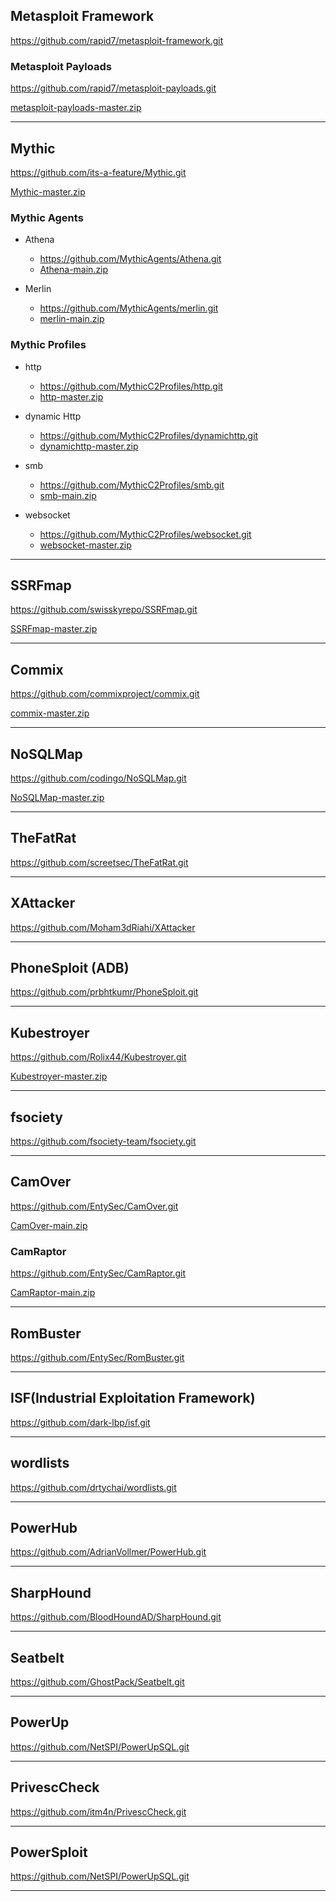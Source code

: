 ## Metasploit Framework
https://github.com/rapid7/metasploit-framework.git

### Metasploit Payloads
https://github.com/rapid7/metasploit-payloads.git

[metasploit-payloads-master.zip](https://github.com/nationalcptc-teamtools/Towson-university/files/12787093/metasploit-payloads-master.zip)

_________________________________

## Mythic
https://github.com/its-a-feature/Mythic.git

[Mythic-master.zip](https://github.com/nationalcptc-teamtools/Towson-university/files/12787009/Mythic-master.zip)

### Mythic Agents

- Athena
  -  https://github.com/MythicAgents/Athena.git
  -  [Athena-main.zip](https://github.com/nationalcptc-teamtools/Towson-university/files/12787017/Athena-main.zip)

- Merlin
  -  https://github.com/MythicAgents/merlin.git
  - [merlin-main.zip](https://github.com/nationalcptc-teamtools/Towson-university/files/12787024/merlin-main.zip)

### Mythic Profiles

- http
  -  https://github.com/MythicC2Profiles/http.git
  -  [http-master.zip](https://github.com/nationalcptc-teamtools/Towson-university/files/12787032/http-master.zip)

- dynamic Http
  -  https://github.com/MythicC2Profiles/dynamichttp.git
  -  [dynamichttp-master.zip](https://github.com/nationalcptc-teamtools/Towson-university/files/12787035/dynamichttp-master.zip)

- smb
  -  https://github.com/MythicC2Profiles/smb.git
  -  [smb-main.zip](https://github.com/nationalcptc-teamtools/Towson-university/files/12787040/smb-main.zip)

- websocket
  -  https://github.com/MythicC2Profiles/websocket.git
  -  [websocket-master.zip](https://github.com/nationalcptc-teamtools/Towson-university/files/12787047/websocket-master.zip)

________________________________________________________________
## SSRFmap
https://github.com/swisskyrepo/SSRFmap.git

[SSRFmap-master.zip](https://github.com/nationalcptc-teamtools/Towson-university/files/12787223/SSRFmap-master.zip)

_________________________________________________________________
## Commix
https://github.com/commixproject/commix.git

[commix-master.zip](https://github.com/nationalcptc-teamtools/Towson-university/files/12787226/commix-master.zip)

__________________________________________________________________
## NoSQLMap
https://github.com/codingo/NoSQLMap.git

[NoSQLMap-master.zip](https://github.com/nationalcptc-teamtools/Towson-university/files/12787232/NoSQLMap-master.zip)

__________________________________________________________________
## TheFatRat
https://github.com/screetsec/TheFatRat.git

__________________________________________________________________
## XAttacker
https://github.com/Moham3dRiahi/XAttacker


__________________________________________________________________
## PhoneSploit (ADB)
https://github.com/prbhtkumr/PhoneSploit.git


__________________________________________________________________
## Kubestroyer
https://github.com/Rolix44/Kubestroyer.git

[Kubestroyer-master.zip](https://github.com/nationalcptc-teamtools/Towson-university/files/12787261/Kubestroyer-master.zip)

___________________________________________________________________
## fsociety
https://github.com/fsociety-team/fsociety.git


___________________________________________________________________
## CamOver
https://github.com/EntySec/CamOver.git

[CamOver-main.zip](https://github.com/nationalcptc-teamtools/Towson-university/files/12787283/CamOver-main.zip)

### CamRaptor
https://github.com/EntySec/CamRaptor.git

[CamRaptor-main.zip](https://github.com/nationalcptc-teamtools/Towson-university/files/12787322/CamRaptor-main.zip)
____________________________________________________________________
## RomBuster
https://github.com/EntySec/RomBuster.git

____________________________________________________________________
## ISF(Industrial Exploitation Framework)
https://github.com/dark-lbp/isf.git

____________________________________________________________________
## wordlists
https://github.com/drtychai/wordlists.git


_____________________________________________________________________
## PowerHub
https://github.com/AdrianVollmer/PowerHub.git

_____________________________________________________________________
## SharpHound
https://github.com/BloodHoundAD/SharpHound.git

_____________________________________________________________________
## Seatbelt
https://github.com/GhostPack/Seatbelt.git

______________________________________________________________________
## PowerUp
https://github.com/NetSPI/PowerUpSQL.git

______________________________________________________________________
## PrivescCheck
https://github.com/itm4n/PrivescCheck.git

______________________________________________________________________
## PowerSploit
https://github.com/NetSPI/PowerUpSQL.git

_______________________________________________________________________
